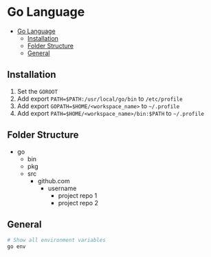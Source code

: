 Go Language
=====

- [Go Language](#go-language)
  - [Installation](#installation)
  - [Folder Structure](#folder-structure)
  - [General](#general)

## Installation

1. Set the `GOROOT`
1. Add export `PATH=$PATH:/usr/local/go/bin` to `/etc/profile`
1. Add export `GOPATH=$HOME/<workspace_name>` to `~/.profile`
1. Add export `PATH=$HOME/<workspace_name>/bin:$PATH` to `~/.profile`

## Folder Structure

- go
  - bin
  - pkg
  - src
    - github.com
      - username
        - project repo 1
        - project repo 2

## General

```bash
# Show all environment variables
go env
```